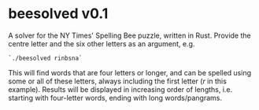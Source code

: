 # beesolved v0.1

A solver for the NY Times' Spelling Bee puzzle, written in Rust. Provide the centre letter and the six other letters as an argument, e.g.

    `./beesolved rinbsna`

This will find words that are four letters or longer, and can be spelled using some or all of these letters, always including the first letter (*r* in this example). Results will be displayed in increasing order of lengths, i.e. starting with four-letter words, ending with long words/pangrams.